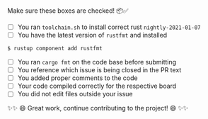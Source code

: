 Make sure these boxes are checked! 📦✅

- [ ] You ran `toolchain.sh` to install correct rust `nightly-2021-01-07`
- [ ] You have the latest version of `rustfmt` and installed
```bash
$ rustup component add rustfmt
```
- [ ] You ran `cargo fmt` on the code base before submitting
- [ ] You reference which issue is being closed in the PR text
- [ ] You added proper comments to the code
- [ ] Your code compiled correctly for the respective board
- [ ] You did not edit files outside your issue

✨✨ 😄 Great work, continue contributing to the project! 😄 ✨✨
